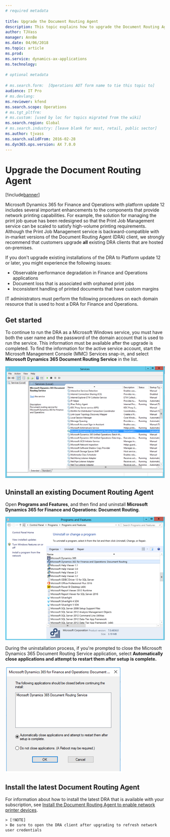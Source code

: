 ```yaml
---
# required metadata

title: Upgrade the Document Routing Agent
description: This topic explains how to upgrade the Document Routing Agent.
author: TJVass
manager: AnnBe
ms.date: 04/06/2018
ms.topic: article
ms.prod: 
ms.service: dynamics-ax-applications
ms.technology: 

# optional metadata

# ms.search.form:  [Operations AOT form name to tie this topic to]
audience: IT Pro
# ms.devlang: 
ms.reviewer: kfend
ms.search.scope: Operations
# ms.tgt_pltfrm: 
# ms.custom: [used by loc for topics migrated from the wiki]
ms.search.region: Global
# ms.search.industry: [leave blank for most, retail, public sector]
ms.author: tjvass
ms.search.validFrom: 2016-02-28
ms.dyn365.ops.version: AX 7.0.0
---
```


# Upgrade the Document Routing Agent

[!include[banner](../includes/banner.md)]

Microsoft Dynamics 365 for Finance and Operations with platform update 12 includes several important enhancements to the components that provide network printing capabilities. For example, the solution for managing the print job queue has been redesigned so that the Print Job Management service can be scaled to satisfy high-volume printing requirements. Although the Print Job Management service is backward-compatible with in-market versions of the Document Routing Agent (DRA) client, we strongly recommend that customers upgrade **all** existing DRA clients that are hosted on-premises.

If you don't upgrade existing installations of the DRA to Platform update 12 or later, you might experience the following issues:

- Observable performance degradation in Finance and Operations applications
- Document loss that is associated with orphaned print jobs
- Inconsistent handling of printed documents that have custom margins

IT administrators must perform the following procedures on each domain resource that is used to host a DRA for Finance and Operations.

## Get started
To continue to run the DRA as a Microsoft Windows service, you must have both the user name and the password of the domain account that is used to run the service. This information must be available after the upgrade is completed. To find the information for the active service account, start the Microsoft Management Console (MMC) Services snap-in, and select **Microsoft Dynamics 365 Document Routing Service** in the list.

![Services snap-in](media/Services_dialog.png)

## Uninstall an existing Document Routing Agent
Open **Programs and Features**, and then find and uninstall **Microsoft Dynamics 365 for Finance and Operations: Document Routing**.

![Uninstall or change a program window](media/Programs_and_Features_dialog.png)

During the uninstallation process, if you're prompted to close the Microsoft Dynamics 365 Document Routing Service application, select **Automatically close applications and attempt to restart them after setup is complete.**

![Dialog box that prompts you to close applications](media/Uninstall_DRA_services.png)

## Install the latest Document Routing Agent
For information about how to install the latest DRA that is available with your subscription, see [Install the Document Routing Agent to enable network printer devices](install-document-routing-agent.md).

    > [!NOTE]
    > Be sure to open the DRA client after upgrading to refresh network user credentials
